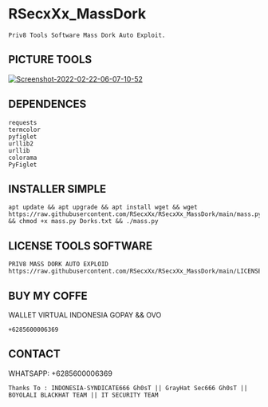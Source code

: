 # RSecxXx_MassDork
```
Priv8 Tools Software Mass Dork Auto Exploit.
```

## PICTURE TOOLS
<a href="https://ibb.co/p4sc1MK"><img src="https://i.ibb.co/F8f2hyY/Screenshot-2022-02-22-06-07-10-52.png" alt="Screenshot-2022-02-22-06-07-10-52" border="0"></a>

## DEPENDENCES
```
requests
termcolor
pyfiglet
urllib2
urllib
colorama
PyFiglet
```

## INSTALLER SIMPLE
```
apt update && apt upgrade && apt install wget && wget https://raw.githubusercontent.com/RSecxXx/RSecxXx_MassDork/main/mass.py && chmod +x mass.py Dorks.txt && ./mass.py
```

## LICENSE TOOLS SOFTWARE 
```
PRIV8 MASS DORK AUTO EXPLOID
https://raw.githubusercontent.com/RSecxXx/RSecxXx_MassDork/main/LICENSE
```

## BUY MY COFFE
WALLET VIRTUAL INDONESIA
GOPAY && OVO
```
+6285600006369
```

## CONTACT 
WHATSAPP: +6285600006369

```
Thanks To : INDONESIA-SYNDICATE666 Gh0sT || GrayHat Sec666 Gh0sT || BOYOLALI BLACKHAT TEAM || IT SECURITY TEAM
```
